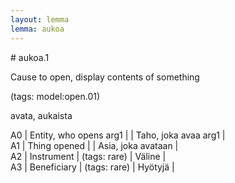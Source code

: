 ```yaml
---
layout: lemma
lemma: aukoa
---
```


<div class="sense">
# <span class="sensename">aukoa.1</span>

<span class="description">Cause to open, display contents of something</span>

(tags: model:open.01)

<span class="description">avata, aukaista</span>

A0 | Entity, who opens arg1 |   | Taho, joka avaa arg1 |  
A1 | Thing opened |   | Asia, joka avataan |  
A2 | Instrument | (tags: rare) | Väline |  
A3 | Beneficiary | (tags: rare) | Hyötyjä |  

</div>

